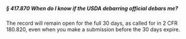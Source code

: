 ##### § 417.870 When do I know if the USDA debarring official debars me? #####

The record will remain open for the full 30 days, as called for in 2 CFR 180.820, even when you make a submission before the 30 days expire.